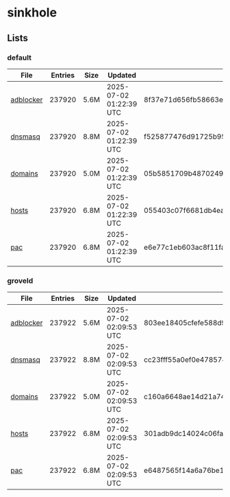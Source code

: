 # sinkhole

## Lists

### default

|File|Entries|Size|Updated|Hash|
|-|-|-|-|-|
|[adblocker](https://raw.githubusercontent.com/groveld/sinkhole/lists/default/adblocker.txt)|237920|5.6M|2025-07-02 01:22:39 UTC|8f37e71d656fb58663ef204055555c07435a3d87c49926b82af922c0cd7b0294|
|[dnsmasq](https://raw.githubusercontent.com/groveld/sinkhole/lists/default/dnsmasq.txt)|237920|8.8M|2025-07-02 01:22:39 UTC|f525877476d91725b9537c6f9593b5589e9921056ce8d6f438f41312b0ce7646|
|[domains](https://raw.githubusercontent.com/groveld/sinkhole/lists/default/domains.txt)|237920|5.0M|2025-07-02 01:22:39 UTC|05b5851709b4870249e47c31843e5415edad0790acd0d7338fd392cb08cd35a7|
|[hosts](https://raw.githubusercontent.com/groveld/sinkhole/lists/default/hosts.txt)|237920|6.8M|2025-07-02 01:22:39 UTC|055403c07f6681db4eadfce5113b5b1864f5c61bbcfc0f40202e859af6480853|
|[pac](https://raw.githubusercontent.com/groveld/sinkhole/lists/default/pac.txt)|237920|6.8M|2025-07-02 01:22:39 UTC|e6e77c1eb603ac8f11fa8be61f9b1e15ee4abae4f5775d4a50f61de432a94f59|

### groveld

|File|Entries|Size|Updated|Hash|
|-|-|-|-|-|
|[adblocker](https://raw.githubusercontent.com/groveld/sinkhole/lists/groveld/adblocker.txt)|237922|5.6M|2025-07-02 02:09:53 UTC|803ee18405cfefe588d9f1959b6de2c800e12674374df932ddabba4eefc55be7|
|[dnsmasq](https://raw.githubusercontent.com/groveld/sinkhole/lists/groveld/dnsmasq.txt)|237922|8.8M|2025-07-02 02:09:53 UTC|cc23fff55a0ef0e478574d5e80cdba288ed6344653cfed8b997f13323a13f327|
|[domains](https://raw.githubusercontent.com/groveld/sinkhole/lists/groveld/domains.txt)|237922|5.0M|2025-07-02 02:09:53 UTC|c160a6648ae14d21a74258a54accbc229d94ecf1dff474d1d09ef2a5eb09d678|
|[hosts](https://raw.githubusercontent.com/groveld/sinkhole/lists/groveld/hosts.txt)|237922|6.8M|2025-07-02 02:09:53 UTC|301adb9dc14024c06faac94edfb18b3f2418d6f9f104337e6243534a80f60adc|
|[pac](https://raw.githubusercontent.com/groveld/sinkhole/lists/groveld/pac.txt)|237922|6.8M|2025-07-02 02:09:53 UTC|e6487565f14a6a76be1051ea11d405653c2be94be5c9ac92d8c29bacfa3701cc|
